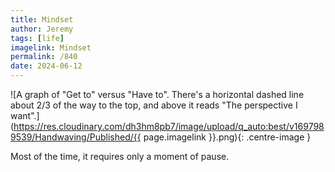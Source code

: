 ```yaml
---
title: Mindset
author: Jeremy
tags: [life]
imagelink: Mindset
permalink: /840
date: 2024-06-12
---
```


![A graph of "Get to" versus "Have to". There's a horizontal dashed line about 2/3 of the way to the top, and above it reads "The perspective I want".](https://res.cloudinary.com/dh3hm8pb7/image/upload/q_auto:best/v1697989539/Handwaving/Published/{{ page.imagelink }}.png){: .centre-image }

Most of the time, it requires only a moment of pause.
